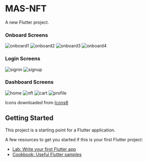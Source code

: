 # MAS-NFT

A new Flutter project.
### Onboard Screens
![onboard1](https://raw.githubusercontent.com/thealper2/MAS-NFT-Demo/main/screenshoots/onboard1screen.png)
![onboard2](https://raw.githubusercontent.com/thealper2/MAS-NFT-Demo/main/screenshoots/onboard2screen.png)
![onboard3](https://raw.githubusercontent.com/thealper2/MAS-NFT-Demo/main/screenshoots/onboard3screen.png)
![onboard4](https://raw.githubusercontent.com/thealper2/MAS-NFT-Demo/main/screenshoots/onboard4screen.png)

### Login Screens
![signin](https://raw.githubusercontent.com/thealper2/MAS-NFT-Demo/main/screenshoots/signinscreen.png)
![signup](https://raw.githubusercontent.com/thealper2/MAS-NFT-Demo/main/screenshoots/signupscreen.png)

### Dashboard Screens
![home](https://raw.githubusercontent.com/thealper2/MAS-NFT-Demo/main/screenshoots/homescreen.png)
![nft](https://raw.githubusercontent.com/thealper2/MAS-NFT-Demo/main/screenshoots/nftscreen.png)
![cart](https://raw.githubusercontent.com/thealper2/MAS-NFT-Demo/main/screenshoots/cartscreen.png)
![profile](https://raw.githubusercontent.com/thealper2/MAS-NFT-Demo/main/screenshoots/profilescreen.png)

Icons downloaded from [Icons8](https://icons8.com/)

## Getting Started

This project is a starting point for a Flutter application.

A few resources to get you started if this is your first Flutter project:

- [Lab: Write your first Flutter app](https://docs.flutter.dev/get-started/codelab)
- [Cookbook: Useful Flutter samples](https://docs.flutter.dev/cookbook)


